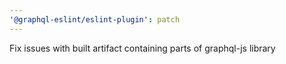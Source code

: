 ```yaml
---
'@graphql-eslint/eslint-plugin': patch
---
```


Fix issues with built artifact containing parts of graphql-js library
